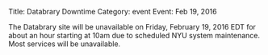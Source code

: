 Title: Databrary Downtime
Category: event
Event: Feb 19, 2016

The Databrary site will be unavailable on Friday, February 19, 2016 EDT for about an hour starting at 10am due to scheduled NYU system maintenance.  Most services will be unavailable.
